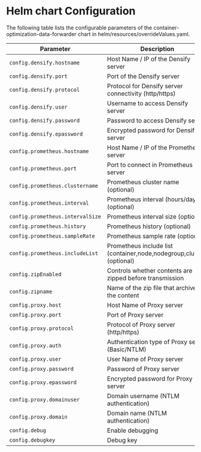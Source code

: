 # Helm chart Configuration

The following table lists the configurable parameters of the container-optimization-data-forwarder chart in helm/resources/overrideValues.yaml.

| Parameter                                | Description                                             | Default                   |
|------------------------------------------|---------------------------------------------------------|---------------------------|
| `config.densify.hostname`        | Host Name / IP of the Densify server                            |                 |
| `config.densify.port`            | Port of the Densify server                                      |                 |
| `config.densify.protocol`        | Protocol for Densify server connectivity (http/https)           |                 |
| `config.densify.user`            | Username to access Densify server                               |                 |
| `config.densify.password`        | Password to access Densify server                               |                 |
| `config.densify.epassword`       | Encrypted password for Densify server                           |                 |
| `config.prometheus.hostname`     | Host Name / IP of the Prometheus server                         |                 |
| `config.prometheus.port`         | Port to connect in Prometheus server                            |                 |
| `config.prometheus.clustername`  | Prometheus cluster name (optional)                              |                 |
| `config.prometheus.interval`     | Prometheus interval (hours/days) (optional)                     |                 |
| `config.prometheus.intervalSize` | Prometheus interval size (optional)                             |                 |
| `config.prometheus.history`      | Prometheus history (optional)                                   |                 |
| `config.prometheus.sampleRate`   | Prometheus sample rate (optional)                               |                 |
| `config.prometheus.includeList`  | Prometheus include list (container,node,nodegroup,cluster) (optional)                              |                 |
| `config.zipEnabled`              | Controls whether contents are zipped before transmission        | true            |
| `config.zipname`                 | Name of the zip file that archives the content                  |                 |
| `config.proxy.host`              | Host Name of Proxy server                                   |                 |
| `config.proxy.port`              | Port of Proxy server                                        |                 |
| `config.proxy.protocol`          | Protocol of Proxy server (http/https)                       |                 |
| `config.proxy.auth`              | Authentication type of Proxy server  (Basic/NTLM)            |                 |
| `config.proxy.user`              | User Name of Proxy server                                   |                 |
| `config.proxy.password`          | Password of Proxy server                                    |                 |
| `config.proxy.epassword`         | Encrypted password for Proxy server                                   |                 |
| `config.proxy.domainuser`        | Domain username (NTLM authentication)                           |                 |
| `config.proxy.domain`            | Domain name (NTLM authentication)                               |                 |
| `config.debug`                   | Enable debugging                                                | false           |
| `config.debugkey`                | Debug key                                                       |                 |
